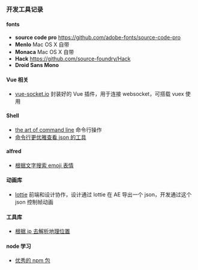 ### 开发工具记录

#### fonts

- **source code pro** https://github.com/adobe-fonts/source-code-pro
- **Menlo** Mac OS X 自带
- **Monaca** Mac OS X 自带
- **Hack** https://github.com/source-foundry/Hack
- **Droid Sans Mono**

#### Vue 相关

- [vue-socket.io](https://github.com/MetinSeylan/Vue-Socket.io) 封装好的 Vue 插件，用于连接 websocket，可搭载 vuex 使用

#### Shell

- [the art of command line](https://github.com/jlevy/the-art-of-command-line) 命令行操作
- [命令行更优雅查看 json 的工具](https://github.com/antonmedv/fx)

#### alfred

- [根据文字搜索 emoji 表情](https://github.com/sindresorhus/alfred-emoj)

#### 动画库

- [lottie](https://github.com/airbnb/lottie-web) 前端和设计协作，设计通过 lottie 在 AE 导出一个 json，开发通过这个 json 控制帧动画

#### 工具库

- [根据 ip 去解析地理位置](https://github.com/bluesmoon/node-geoip)

#### node 学习

- [优秀的 npm 包](https://github.com/parro-it/awesome-micro-npm-packages)
